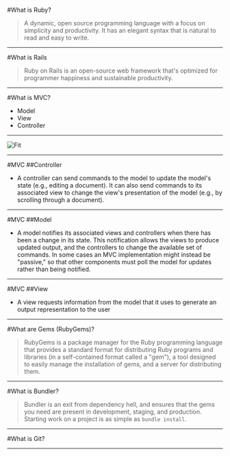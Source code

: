 #What is Ruby?

> A dynamic, open source programming language with a focus on simplicity and productivity. It has an elegant syntax that is natural to read and easy to write.

---
#What is Rails
> Ruby on Rails is an open-source web framework that's optimized for programmer happiness and sustainable productivity.

---
#What is MVC?
* Model
* View
* Controller

---
![Fit](http://www.campusmvp.net/wp-content/uploads/2013/10/MVC-pattern01.png)

---
#MVC
##Controller
* A controller can send commands to the model to update the model's state (e.g., editing a document). It can also send commands to its associated view to change the view's presentation of the model (e.g., by scrolling through a document).

---
#MVC
##Model

* A model notifies its associated views and controllers when there has been a change in its state. This notification allows the views to produce updated output, and the controllers to change the available set of commands. In some cases an MVC implementation might instead be "passive," so that other components must poll the model for updates rather than being notified.

---
#MVC
##View
* A view requests information from the model that it uses to generate an output representation to the user

---
#What are Gems (RubyGems)?
>RubyGems is a package manager for the Ruby programming language that provides a standard format for distributing Ruby programs and libraries (in a self-contained format called a "gem"), a tool designed to easily manage the installation of gems, and a server for distributing them.

---
#What is Bundler?
>Bundler is an exit from dependency hell, and ensures that the gems you need are present in development, staging, and production. Starting work on a project is as simple as ```bundle install```.

---
#What is Git?

---

